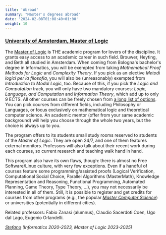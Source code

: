```yaml
---
title: 'Abroad'
summary: "Master's degrees abroad"
date: '2024-02-08T01:08:40+01:00'
weight: 10
---
```


### [University of Amsterdam, Master of Logic](https://msclogic.illc.uva.nl/)

The [Master of Logic](https://msclogic.illc.uva.nl/) is THE academic program
for lovers of the discipline. It grants easy access to an academic career in
such field. Brouwer, Heyting, and Beth all studied in Amsterdam. When coming
from Bologna's bachelor's degree in Informatics, you will be exempted from
taking _Mathematical Proof Methods for Logic_ and _Complexity Theory_. If you
pick as an elective _Metodi logici per la filosofia_, you will also be
(unreasonably) exempted from _Introduction to Modal Logic_, too. Because of
this, if you pick the _Logic and Computation_ track, you will only have two
mandatory courses: _Logic, Language, and Computation_ and _Information Theory_,
which add up to only 9 ECTS. All other courses can be freely chosen from
[a long list of options](https://studiegids.uva.nl/xmlpages/page/2023-2024-en/search-programme/programme/7711/255187).
You can pick courses from different fields, including Philosophy or Languages,
or focus exclusively on mathematical logic and theoretical computer science. An
academic mentor (offer from your same academic background) will help you choose
through the whole two years, but the choice is always up to you.

The program offers to its students small study rooms reserved to students of
the _Master of Logic_. They are open 24/7, and one of them features external
monitors. Professors will also talk about their recent work during each
courses, so current research and teaching walk hand in hand.

This program also have its own flaws, though: there is almost no Free
Software/Linux culture, with very few exceptions. Even if a handful of courses
feature some programming/assisted proofs (Logical Verification, Computational
Social Choice, Parallel Algorithms (MasterMath), Knowledge Representation and
Reasoning, Functional Programming, Automated Planning, Game Theory, Type Theory,
...), you may not necessarily be interested in all of them. Still, it is
possible to register and get credits for courses from other programs (e.g., the
popular [_Master Computer Science_](https://www.uva.nl/shared-content/programmas/en/masters/computer-science/computer-science.html))
or universities (potentially in different cities).

Related professors: Fabio Zanasi (alumnus), Claudio Sacerdoti Coen, Ugo dal
Lago, Eugenio Orlandelli.

_[Stefano](https://foxy.codeberg.page) (Informatics 2020-2023, Master of Logic
2023-2025)_

# 
